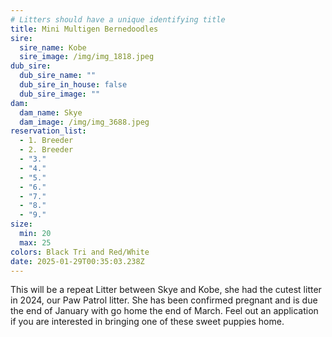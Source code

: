 ```yaml
---
# Litters should have a unique identifying title
title: Mini Multigen Bernedoodles
sire:
  sire_name: Kobe
  sire_image: /img/img_1818.jpeg
dub_sire:
  dub_sire_name: ""
  dub_sire_in_house: false
  dub_sire_image: ""
dam:
  dam_name: Skye
  dam_image: /img/img_3688.jpeg
reservation_list:
  - 1. Breeder
  - 2. Breeder
  - "3."
  - "4."
  - "5."
  - "6."
  - "7."
  - "8."
  - "9."
size:
  min: 20
  max: 25
colors: Black Tri and Red/White
date: 2025-01-29T00:35:03.238Z
---
```

This will be a repeat Litter between Skye and Kobe, she had the cutest litter in 2024, our Paw Patrol litter. She has been confirmed pregnant and is due the end of January with go home the end of March. Feel out an application if you are interested in bringing one of these sweet puppies home.